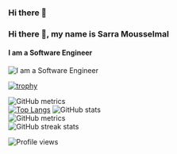 ### Hi there 👋

### Hi there 👋, my name is Sarra Mousselmal 
#### I am a Software Engineer 
![ I am a Software Engineer ](https://codersera.com/blog/wp-content/uploads/2019/09/female-developer.jpg)

[![trophy](https://github-profile-trophy.vercel.app/?username=SarraMsl)](https://github.com/ryo-ma/github-profile-trophy)

![GitHub metrics](https://metrics.lecoq.io/SarraMsl)  
[![Top Langs](https://github-readme-stats.vercel.app/api/top-langs/?username=SarraMsl)](https://github.com/anuraghazra/github-readme-stats)
![GitHub stats](https://github-readme-stats.vercel.app/api?username=SarraMsl&show_icons=true&count_private=true)  
![GitHub metrics](https://metrics.lecoq.io/SarraMsl)  
![GitHub streak stats](https://github-readme-streak-stats.herokuapp.com/?user=SarraMsl)  

![Profile views](https://gpvc.arturio.dev/SarraMsl)  
